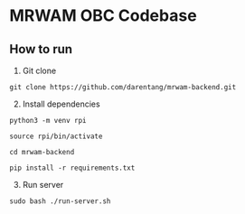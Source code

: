 # MRWAM OBC Codebase

## How to run

1. Git clone 

```
git clone https://github.com/darentang/mrwam-backend.git
```

2. Install dependencies

```
python3 -m venv rpi

source rpi/bin/activate

cd mrwam-backend

pip install -r requirements.txt
```

3. Run server

```
sudo bash ./run-server.sh
```

